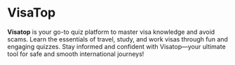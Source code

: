# VisaTop
**Visatop** is your go-to quiz platform to master visa knowledge and avoid scams. Learn the essentials of travel, study, and work visas through fun and engaging quizzes. Stay informed and confident with Visatop—your ultimate tool for safe and smooth international journeys!
